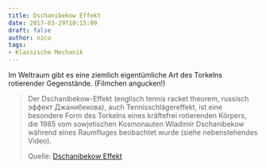 ```yaml
---
title: Dschanibekow Effekt
date: 2017-03-29T10:15:09
draft: false
author: nico
tags:
- Klassische Mechanik
---
```


Im Weltraum gibt es eine ziemlich eigentümliche Art des Torkelns rotierender Gegenstände. (Filmchen angucken!)

> Der Dschanibekow-Effekt (englisch tennis racket theorem, russisch эффект
> Джанибекова), auch Tennisschlägereffekt, ist eine besondere Form des Torkelns
> eines kräftefrei rotierenden Körpers, die 1985 vom sowjetischen Kosmonauten
> Wladimir Dschanibekow während eines Raumfluges beobachtet wurde (siehe
> nebenstehendes Video).
>
> Quelle: [Dschanibekow Effekt](https://de.wikipedia.org/wiki/Dschanibekow-Effekt)
